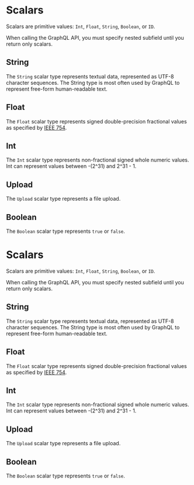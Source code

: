 # Scalars
Scalars are primitive values: `Int`, `Float`, `String`, `Boolean`, or `ID`.

When calling the GraphQL API, you must specify nested subfield until you return only scalars.

## String
The `String` scalar type represents textual data, represented as UTF-8 character sequences. The String type is most often used by GraphQL to represent free-form human-readable text.

## Float
The `Float` scalar type represents signed double-precision fractional values as specified by [IEEE 754](http://en.wikipedia.org/wiki/IEEE_floating_point). 

## Int
The `Int` scalar type represents non-fractional signed whole numeric values. Int can represent values between -(2^31) and 2^31 - 1. 

## Upload
The `Upload` scalar type represents a file upload.

## Boolean
The `Boolean` scalar type represents `true` or `false`.

# Scalars
Scalars are primitive values: `Int`, `Float`, `String`, `Boolean`, or `ID`.

When calling the GraphQL API, you must specify nested subfield until you return only scalars.

## String
The `String` scalar type represents textual data, represented as UTF-8 character sequences. The String type is most often used by GraphQL to represent free-form human-readable text.

## Float
The `Float` scalar type represents signed double-precision fractional values as specified by [IEEE 754](http://en.wikipedia.org/wiki/IEEE_floating_point). 

## Int
The `Int` scalar type represents non-fractional signed whole numeric values. Int can represent values between -(2^31) and 2^31 - 1. 

## Upload
The `Upload` scalar type represents a file upload.

## Boolean
The `Boolean` scalar type represents `true` or `false`.

